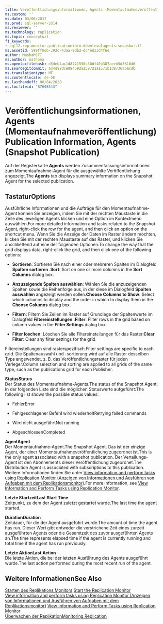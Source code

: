 ```yaml
---
title: Veröffentlichungsinformationen, Agents (Momentaufnahmeveröffentlichung) | Microsoft-Dokumentation
ms.custom: ''
ms.date: 03/06/2017
ms.prod: sql-server-2014
ms.reviewer: ''
ms.technology: replication
ms.topic: conceptual
f1_keywords:
- sql12.rep.monitor.publicationinfo.downlevelagents.snapshot.f1
ms.assetid: 599ff80b-392c-43aa-9db2-dc4ed33d4f6e
author: MashaMSFT
ms.author: mathoma
ms.openlocfilehash: d8deb4ac1d8721550c50df40b307aeeb5d3818d6
ms.sourcegitcommit: ad4d92dce894592a259721a1571b1d8736abacdb
ms.translationtype: MT
ms.contentlocale: de-DE
ms.lasthandoff: 08/04/2020
ms.locfileid: "87608543"
---
```

# <a name="publication-information-agents-snapshot-publication"></a><span data-ttu-id="946af-102">Veröffentlichungsinformationen, Agents (Momentaufnahmeveröffentlichung)</span><span class="sxs-lookup"><span data-stu-id="946af-102">Publication Information, Agents (Snapshot Publication)</span></span>
  <span data-ttu-id="946af-103">Auf der Registerkarte **Agents** werden Zusammenfassungsinformationen zum Momentaufnahme-Agent für die ausgewählte Veröffentlichung angezeigt.</span><span class="sxs-lookup"><span data-stu-id="946af-103">The **Agents** tab displays summary information on the Snapshot Agent for the selected publication.</span></span>  
  
## <a name="options"></a><span data-ttu-id="946af-104">Tastatur</span><span class="sxs-lookup"><span data-stu-id="946af-104">Options</span></span>  
 <span data-ttu-id="946af-105">Ausführliche Informationen und die Aufträge für den Momentaufnahme-Agent können Sie anzeigen, indem Sie mit der rechten Maustaste in die Zeile des jeweiligen Agents klicken und eine Option im Kontextmenü auswählen.</span><span class="sxs-lookup"><span data-stu-id="946af-105">For more detailed information and tasks related to the Snapshot Agent, right-click the row for the agent, and then click an option on the shortcut menu.</span></span> <span data-ttu-id="946af-106">Wenn Sie die Anzeige der Daten im Raster ändern möchten, klicken Sie mit der rechten Maustaste auf das Raster, und klicken Sie anschließend auf eine der folgenden Optionen:</span><span class="sxs-lookup"><span data-stu-id="946af-106">To change the way that the grid displays data, right-click the grid, and then click one of the following options:</span></span>  
  
-   <span data-ttu-id="946af-107">**Sortieren**: Sortieren Sie nach einer oder mehreren Spalten im Dialogfeld **Spalten sortieren** .</span><span class="sxs-lookup"><span data-stu-id="946af-107">**Sort**: Sort on one or more columns in the **Sort Columns** dialog box.</span></span>  
  
-   <span data-ttu-id="946af-108">**Anzuzeigende Spalten auswählen**: Wählen Sie die anzuzeigenden Spalten sowie die Reihenfolge aus, in der diese im Dialogfeld **Spalten auswählen** angezeigt werden sollen.</span><span class="sxs-lookup"><span data-stu-id="946af-108">**Choose Columns to Show**: Select which columns to display and the order in which to display them in the **Choose Columns** dialog box.</span></span>  
  
-   <span data-ttu-id="946af-109">**Filtern**: Filtern Sie Zeilen im Raster auf Grundlage der Spaltenwerte im Dialogfeld **Filtereinstellungen** .</span><span class="sxs-lookup"><span data-stu-id="946af-109">**Filter**: Filter rows in the grid based on column values in the **Filter Settings** dialog box.</span></span>  
  
-   <span data-ttu-id="946af-110">**Filter löschen**: Löschen Sie alle Filtereinstellungen für das Raster.</span><span class="sxs-lookup"><span data-stu-id="946af-110">**Clear Filter**: Clear any filter settings for the grid.</span></span>  
  
 <span data-ttu-id="946af-111">Filtereinstellungen sind rasterspezifisch.</span><span class="sxs-lookup"><span data-stu-id="946af-111">Filter settings are specific to each grid.</span></span> <span data-ttu-id="946af-112">Die Spaltenauswahl und -sortierung wird auf alle Raster desselben Typs angewendet, z. B. das Veröffentlichungsraster für jeden Verleger.</span><span class="sxs-lookup"><span data-stu-id="946af-112">Column selection and sorting are applied to all grids of the same type, such as the publications grid for each Publisher.</span></span>  
  
 <span data-ttu-id="946af-113">**Status**</span><span class="sxs-lookup"><span data-stu-id="946af-113">**Status**</span></span>  
 <span data-ttu-id="946af-114">Der Status des Momentaufnahme-Agents.</span><span class="sxs-lookup"><span data-stu-id="946af-114">The status of the Snapshot Agent.</span></span> <span data-ttu-id="946af-115">In der folgenden Liste sind die möglichen Statuswerte aufgeführt:</span><span class="sxs-lookup"><span data-stu-id="946af-115">The following list shows the possible status values:</span></span>  
  
-   <span data-ttu-id="946af-116">Fehler</span><span class="sxs-lookup"><span data-stu-id="946af-116">Error</span></span>  
  
-   <span data-ttu-id="946af-117">Fehlgeschlagener Befehl wird wiederholt</span><span class="sxs-lookup"><span data-stu-id="946af-117">Retrying failed commands</span></span>  
  
-   <span data-ttu-id="946af-118">Wird nicht ausgeführt</span><span class="sxs-lookup"><span data-stu-id="946af-118">Not running</span></span>  
  
-   <span data-ttu-id="946af-119">Abgeschlossen</span><span class="sxs-lookup"><span data-stu-id="946af-119">Completed</span></span>  
  
 <span data-ttu-id="946af-120">**Agent**</span><span class="sxs-lookup"><span data-stu-id="946af-120">**Agent**</span></span>  
 <span data-ttu-id="946af-121">Der Momentaufnahme-Agent.</span><span class="sxs-lookup"><span data-stu-id="946af-121">The Snapshot Agent.</span></span> <span data-ttu-id="946af-122">Das ist der einzige Agent, der einer Momentaufnahmeveröffentlichung zugeordnet ist.</span><span class="sxs-lookup"><span data-stu-id="946af-122">This is the only agent associated with a snapshot publication.</span></span> <span data-ttu-id="946af-123">Der Verteilungs-Agent ist den Abonnements dieser Veröffentlichung zugeordnet.</span><span class="sxs-lookup"><span data-stu-id="946af-123">The Distribution Agent is associated with subscriptions to this publication.</span></span> <span data-ttu-id="946af-124">Weitere Informationen finden Sie unter [View information and perform tasks using Replication Monitor (Anzeigen von Informationen und Ausführen von Aufgaben mit dem Replikationsmonitor)](monitor/view-information-and-perform-tasks-replication-monitor.md).</span><span class="sxs-lookup"><span data-stu-id="946af-124">For more information, see [View Information and Perform Tasks using Replication Monitor](monitor/view-information-and-perform-tasks-replication-monitor.md).</span></span>  
  
 <span data-ttu-id="946af-125">**Letzte Startzeit**</span><span class="sxs-lookup"><span data-stu-id="946af-125">**Last Start Time**</span></span>  
 <span data-ttu-id="946af-126">Zeitpunkt, zu dem der Agent zuletzt gestartet wurde.</span><span class="sxs-lookup"><span data-stu-id="946af-126">The last time the agent started.</span></span>  
  
 <span data-ttu-id="946af-127">**Duration**</span><span class="sxs-lookup"><span data-stu-id="946af-127">**Duration**</span></span>  
 <span data-ttu-id="946af-128">Zeitdauer, für die der Agent ausgeführt wurde.</span><span class="sxs-lookup"><span data-stu-id="946af-128">The amount of time the agent has run.</span></span> <span data-ttu-id="946af-129">Dieser Wert gibt entweder die verstrichene Zeit eines zurzeit ausgeführten Agents oder die Gesamtzeit des zuvor ausgeführten Agents an.</span><span class="sxs-lookup"><span data-stu-id="946af-129">The time represents elapsed time if the agent is currently running and total time if the agent has run previously.</span></span>  
  
 <span data-ttu-id="946af-130">**Letzte Aktion**</span><span class="sxs-lookup"><span data-stu-id="946af-130">**Last Action**</span></span>  
 <span data-ttu-id="946af-131">Die letzte Aktion, die bei der letzten Ausführung des Agents ausgeführt wurde.</span><span class="sxs-lookup"><span data-stu-id="946af-131">The last action performed during the most recent run of the agent.</span></span>  
  
## <a name="see-also"></a><span data-ttu-id="946af-132">Weitere Informationen</span><span class="sxs-lookup"><span data-stu-id="946af-132">See Also</span></span>  
 <span data-ttu-id="946af-133">[Starten des Replikations Monitors](monitor/start-the-replication-monitor.md) </span><span class="sxs-lookup"><span data-stu-id="946af-133">[Start the Replication Monitor](monitor/start-the-replication-monitor.md) </span></span>  
 <span data-ttu-id="946af-134">[View information and perform tasks using Replication Monitor (Anzeigen von Informationen und Ausführen von Aufgaben mit dem Replikationsmonitor)](monitor/view-information-and-perform-tasks-replication-monitor.md) </span><span class="sxs-lookup"><span data-stu-id="946af-134">[View Information and Perform Tasks using Replication Monitor](monitor/view-information-and-perform-tasks-replication-monitor.md) </span></span>  
 [<span data-ttu-id="946af-135">Überwachen der Replikation</span><span class="sxs-lookup"><span data-stu-id="946af-135">Monitoring Replication</span></span>](monitoring-replication.md)  
  
  
